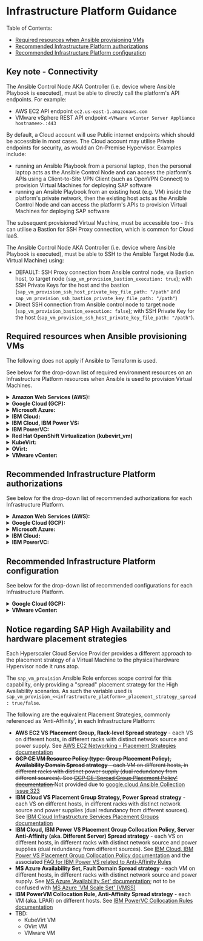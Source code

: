 # Infrastructure Platform Guidance

Table of Contents:
- [Required resources when Ansible provisioning VMs](#required-resources-when-ansible-provisioning-vms)
- [Recommended Infrastructure Platform authorizations](#recommended-infrastructure-platform-authorizations)
- [Recommended Infrastructure Platform configuration](#recommended-infrastructure-platform-configuration)

## Key note - Connectivity

The Ansible Control Node AKA Controller (i.e. device where Ansible Playbook is executed), must be able to directly call the platform's API endpoints. For example:

- AWS EC2 API endpoint `ec2.us-east-1.amazonaws.com`
- VMware vSphere REST API endpoint `<VMware vCenter Server Appliance hostnamee>.:443`

By default, a Cloud account will use Public internet endpoints which should be accessible in most cases. The Cloud account may utilise Private endpoints for security, as would an On-Premise Hypervisor. Examples include:

- running an Ansible Playbook from a personal laptop, then the personal laptop acts as the Ansible Control Node and can access the platform's APIs using a Client-to-Site VPN Client (such as OpenVPN Connect) to provision Virtual Machines for deploying SAP software
- running an Ansible Playbook from an existing host (e.g. VM) inside the platform's private network, then the existing host acts as the Ansible Control Node and can access the platform's APIs to provision Virtual Machines for deploying SAP software

The subsequent provisioned Virtual Machine, must be accessible too - this can utilise a Bastion for SSH Proxy connection, which is common for Cloud IaaS.

The Ansible Control Node AKA Controller (i.e. device where Ansible Playbook is executed), must be able to SSH to the Ansible Target Node (i.e. Virtual Machine) using:

- DEFAULT: SSH Proxy connection from Ansible control node, via Bastion host, to target node (`sap_vm_provision_bastion_execution: true`); with SSH Private Keys for the host and the bastion (`sap_vm_provision_ssh_host_private_key_file_path: "/path"` and `sap_vm_provision_ssh_bastion_private_key_file_path: "/path"`)
- Direct SSH connection from Ansible control node to target node (`sap_vm_provision_bastion_execution: false`); with SSH Private Key for the host (`sap_vm_provision_ssh_host_private_key_file_path: "/path"`).


## Required resources when Ansible provisioning VMs

The following does not apply if Ansible to Terraform is used.

See below for the drop-down list of required environment resources on an Infrastructure Platform resources when Ansible is used to provision Virtual Machines.

<details>
<summary><b>Amazon Web Services (AWS):</b></summary>

- VPC
    - VPC Access Control List (ACL)
    - VPC Subnets
    - VPC Security Groups
- Route53 (Private DNS)
- Internet Gateway (SNAT)
- EFS (NFS)
- Bastion host (AWS EC2 VS)
- Key Pair for hosts

</details>

<details>
<summary><b>Google Cloud (GCP):</b></summary>

- VPC Network
    - VPC Subnetwork
- Compute Firewall
- Compute Router
    - Cloud NAT (SNAT)
- DNS Managed Zone (Private DNS)
- Filestore (NFS) or NFS server
- Bastion host (GCP CE VM)

</details>

<details>
<summary><b>Microsoft Azure:</b></summary>

- Resource Group
- VNet
    - VNet Subnet
    - VNet Network Security Group (NSG)
- Private DNS Zone
- NAT Gateway (SNAT)
- Storage Account
    - Azure Files (aka. File Storage Share, NFS)
    - Private Endpoint Connection
- Bastion host (MS Azure VM)
- Key Pair for hosts

</details>

<details>
<summary><b>IBM Cloud:</b></summary>

- Resource Group
- VPC
    - VPC Access Control List (ACL)
    - VPC Subnets
    - VPC Security Groups
- Private DNS
- Public Gateway (SNAT)
- File Share (NFS)
- Bastion host (IBM Cloud VS)
- Key Pair for hosts

</details>

<details>
<summary><b>IBM Cloud, IBM Power VS:</b></summary>

- Resource Group
- IBM Power Workspace
    - VLAN Subnet
    - Cloud Connection (from secure enclave to IBM Cloud)
- Private DNS Zone
- Public Gateway (SNAT)
- Bastion host (IBM Cloud VS or IBM Power VS)
- Key Pair for hosts (in IBM Power Workspace)

</details>

<details>
<summary><b>IBM PowerVC:</b></summary>

- Host Group Shared Processor Pool
- Storage Template
- Network Configuration (for SEA or SR-IOV)
- VM OS Image
- Key Pair for hosts

</details>

<details>
<summary><b>Red Hat OpenShift Virtualization (kubevirt_vm)</b></summary>

- IMPORTANT: The playbook has to run with the environment variable `ANSIBLE_JINJA2_NATIVE=true` otherwise you will see an unmarshalling error when the VM is created. On Ansible Automation Platform Controller (AAPC) you have to set this in Settings --> Job Settings --> Extra Environment Variables, e.g.
```
{
  "ANSIBLE_JINJA2_NATIVE": "true",
  "HOME": "/var/lib/awx"
}
```

- Kubeconfig file, kubeadmin user and password for the cluster you want to deploy. Default behavior is to extract CA certificate and API endpoint from kubeconfig (`sap_vm_provision_kubevirt_vm_extract_kubeconfig: true`). Kubeconfig location will be read from `sap_vm_provision_kubevirt_vm_kubeconfig_path` and if that variable is not defined from environment variable `K8S_AUTH_KUBECONFIG`.

- SSH Key Pair for VMs or provide a password
  - `sap_vm_provision_ocp_guest_ssh_auth_mechanism`: Authentication mechanism to be used to connect to the guest. Possible options are:
    - `password`: Make sure to set password in `sap_vm_provision_ocp_os_user_password`.
    - `private_key`: Use the private ssh key at the location defined by `sap_vm_provision_ssh_host_private_key_file_path`.
    - `private_key_data`: use the private ssh key provided in `sap_vm_provision_ssh_host_private_key_data` and write it to the location defined in `sap_vm_provision_ssh_host_private_key_file_path`.

- Optional: Ansible Control Node host with access to OpenShift cluster. 

- Native Kubernetes with KubeVirt has not been tested.

</details>

<details>
<summary><b>KubeVirt:</b></summary>

- `TODO`

</details>

<details>
<summary><b>OVirt:</b></summary>

- `TODO`

</details>

<details>
<summary><b>VMware vCenter:</b></summary>

- Datacenter (SDDC)
    - Cluster
        - Hosts
- NSX
- Datastore
- Content Library
    - VM Template

</details>



## Recommended Infrastructure Platform authorizations

See below for the drop-down list of recommended authorizations for each Infrastructure Platform.


<details>
<summary><b>Amazon Web Services (AWS):</b></summary>

The AWS User and associated key/secret will need to be assigned, by the Cloud Account Administrator. A recommended minimum of AWS IAM user authorization is achieved with the following AWS CLI commands:
```shell
# Login
aws configure

# Create AWS IAM Policy Group
aws iam create-group --group-name 'ag-sap-automation'
aws iam attach-group-policy --group-name 'ag-sap-automation' --policy-arn arn:aws:iam::aws:policy/AmazonVPCFullAccess
aws iam attach-group-policy --group-name 'ag-sap-automation' --policy-arn arn:aws:iam::aws:policy/AmazonEC2FullAccess
aws iam attach-group-policy --group-name 'ag-sap-automation' --policy-arn arn:aws:iam::aws:policy/AmazonRoute53FullAccess
```

It is recommended to create new AWS IAM Policy with detailed actions to improve security.
```json
{
	"Version": "2012-10-17",
	"Statement": [
		{
			"Sid": "VisualEditor0",
			"Effect": "Allow",
			"Action": [
				"ec2:DescribeImages",
				"ec2:DescribeInstances",
				"ec2:DescribeTags",
				"ec2:DescribeInstanceAttribute",
				"ec2:DescribeSubnets",
				"ec2:DescribeSecurityGroups",
				"ec2:RunInstances",
				"ec2:CreateTags",
				"ec2:DescribeInstanceStatus",
				"ec2:ModifyInstanceAttribute",
				"ec2:DescribeRouteTables",
				"route53:ListHostedZones",
				"route53:ListResourceRecordSets",
				"route53:ChangeResourceRecordSets",
				"route53:GetChange",
				"ec2:DescribeVolumes",
				"ec2:CreateVolume",
				"ec2:DeleteVolume",
				"ec2:AttachVolume",
				"ec2:DetachVolume",
				"ec2:TerminateInstances",
				"ec2:CreateRoute",
				"iam:GetRole",
				"iam:CreateRole",
				"iam:ListInstanceProfilesForRole",
				"iam:CreateInstanceProfile",
				"iam:AddRoleToInstanceProfile",
				"iam:ListAttachedRolePolicies",
				"iam:ListRoleTags",
				"iam:PutRolePolicy",
				"iam:GetInstanceProfile",
				"iam:PassRole",
				"ec2:AssociateIamInstanceProfile",
				"ec2:ReplaceRoute"
			],
			"Resource": "*"
		}
	]
}
```

</details>

<details>
<summary><b>Google Cloud (GCP):</b></summary>

Google Cloud Platform places upper limit quotas for different resources and limits `'CPUS_ALL_REGIONS'` and `'SSD_TOTAL_GB'` may be too low if using a new GCP Account or a new target GCP Region. Please check `gcloud compute regions describe us-central1 --format="table(quotas:format='table(metric,limit,usage)')"` before provisioning to a GCP Region, and manually request quota increases for these limits in the target GCP Region using instructions on https://cloud.google.com/docs/quota#requesting_higher_quota (from GCP Console or contact with GCP Support Team).

The Google Cloud User credentials (Client ID and Client Secret) JSON file with associated authorizations will need to be assigned, by the Cloud Account Administrator. Thereafter, please manually open and activate various APIs for the GCP Project to avoid HTTP 403 errors during provisioning:
- Enable the Compute Engine API, using https://console.cloud.google.com/apis/api/compute.googleapis.com/overview
- Enable the Cloud DNS API, using https://console.cloud.google.com/apis/api/dns.googleapis.com/overview
- Enable the Network Connectivity API, using https://console.cloud.google.com/apis/library/networkconnectivity.googleapis.com
- Enable the Cloud Filestore API, using https://console.cloud.google.com/apis/library/file.googleapis.com
- Enable the Service Networking API (Private Services Connection to Filestore), using https://console.cloud.google.com/apis/library/servicenetworking.googleapis.com

It is recommended to create new custom IAM role with detailed actions to improve security.
- Following permissions are minimum requirement to provision SAP HA system.
```shell
compute.addresses.createInternal
compute.addresses.deleteInternal
compute.addresses.get
compute.addresses.useInternal
compute.disks.create
compute.disks.get
compute.disks.use
compute.forwardingRules.create
compute.forwardingRules.get
compute.forwardingRules.update
compute.healthChecks.create
compute.healthChecks.get
compute.healthChecks.update
compute.healthChecks.useReadOnly
compute.images.get
compute.images.list
compute.instanceGroups.create
compute.instanceGroups.get
compute.instanceGroups.update
compute.instanceGroups.use
compute.instances.attachDisk
compute.instances.create
compute.instances.get
compute.instances.list
compute.instances.setMetadata
compute.instances.setServiceAccount
compute.instances.update
compute.instances.use
compute.networks.list
compute.regionBackendServices.create
compute.regionBackendServices.get
compute.regionBackendServices.list
compute.regionBackendServices.use
compute.subnetworks.list
compute.subnetworks.use
compute.zoneOperations.get
dns.changes.create
dns.changes.get
dns.changes.list
dns.managedZones.create
dns.managedZones.get
dns.managedZones.list
dns.managedZones.update
dns.resourceRecordSets.create
dns.resourceRecordSets.get
dns.resourceRecordSets.list
dns.resourceRecordSets.update
```

</details>

<details>
<summary><b>Microsoft Azure:</b></summary>

The Azure Application Service Principal and associated Client ID and Client Secret will need to be assigned, by the Cloud Account Administrator. A recommended minimum of Azure AD Role authorizations is achieved with the following MS Azure CLI commands:

```shell
# Login
az login

# Show Tenant and Subscription ID
export AZ_SUBSCRIPTION_ID=$(az account show | jq .id --raw-output)
export AZ_TENANT_ID=$(az account show | jq .tenantId --raw-output)

# Create Azure Application, includes Client ID
export AZ_CLIENT_ID=$(az ad app create --display-name ansible-terraform | jq .appId --raw-output)

# Create Azure Service Principal, instantiation of Azure Application
export AZ_SERVICE_PRINCIPAL_ID=$(az ad sp create --id $AZ_CLIENT_ID | jq .objectId --raw-output)

# Assign default Azure AD Role with privileges for creating Azure Virtual Machines
az role assignment create --assignee "$AZ_SERVICE_PRINCIPAL_ID" \
--subscription "$AZ_SUBSCRIPTION_ID" \
--role "Virtual Machine Contributor" \
--role "Contributor"

# Reset Azure Application, to provide the Client ID and Client Secret to use the Azure Service Principal
az ad sp credential reset --name $AZ_CLIENT_ID
```

It is recommended to create new Azure custom role with detailed actions to improve security.
```json
{
    "properties": {
        "roleName": "ansible-sap-automation",
        "description": "Custom role for SAP LinuxLab ansible automation.",
        "permissions": [
            {
                "actions": [
                    "Microsoft.Authorization/roleAssignments/read",
                    "Microsoft.Authorization/roleAssignments/write",
                    "Microsoft.Authorization/roleDefinitions/read",
                    "Microsoft.Authorization/roleDefinitions/write",
                    "Microsoft.Compute/disks/read",
                    "Microsoft.Compute/disks/write",
                    "Microsoft.Compute/sshPublicKeys/read",
                    "Microsoft.Compute/sshPublicKeys/write",
                    "Microsoft.Compute/virtualMachines/instanceView/read",
                    "Microsoft.Compute/virtualMachines/read",
                    "Microsoft.Compute/virtualMachines/write",
                    "Microsoft.Network/loadBalancers/backendAddressPools/join/action",
                    "Microsoft.Network/loadBalancers/read",
                    "Microsoft.Network/loadBalancers/write",
                    "Microsoft.Network/networkInterfaces/join/action",
                    "Microsoft.Network/networkInterfaces/read",
                    "Microsoft.Network/networkInterfaces/write",
                    "Microsoft.Network/networkSecurityGroups/read",
                    "Microsoft.Network/privateDnsZones/A/read",
                    "Microsoft.Network/privateDnsZones/A/write",
                    "Microsoft.Network/privateDnsZones/read",
                    "Microsoft.Network/privateDnsZones/virtualNetworkLinks/read",
                    "Microsoft.Network/virtualNetworks/privateDnsZoneLinks/read",
                    "Microsoft.Network/virtualNetworks/subnets/join/action",
                    "Microsoft.Network/virtualNetworks/subnets/read",
                    "Microsoft.Resources/subscriptions/resourceGroups/read",
                ],
                "notActions": [],
                "dataActions": [],
                "notDataActions": []
            }
        ]
    }
}
```

Note: MS Azure VMs provisioned will contain Hyper-V Hypervisor virtual interfaces using eth* on the OS, and when Accelerated Networking (AccelNet) is enabled for the MS Azure VM then the Mellanox SmartNIC/DPU SR-IOV Virtual Function (VF) may use enP* on the OS. For further information, see [MS Azure - How Accelerated Networking works](https://learn.microsoft.com/en-us/azure/virtual-network/accelerated-networking-how-it-works). During High Availability executions, failures may occur and may require additional variable 'sap_ha_pacemaker_cluster_vip_client_interface' to be defined.

</details>

<details>
<summary><b>IBM Cloud:</b></summary>

The IBM Cloud Account User (or Service ID) and associated API Key will need to be assigned, by the Cloud Account Administrator. A recommended minimum of IBM Cloud IAM user authorization is achieved with the following IBM Cloud CLI commands:

```shell
# Login (see alternatives for user/password and SSO using ibmcloud login --help)
ibmcloud login --apikey=

# Create IBM Cloud IAM Access Group
ibmcloud iam access-group-create 'ag-sap-automation'
ibmcloud iam access-group-policy-create 'ag-sap-automation' --roles Editor --service-name=is
ibmcloud iam access-group-policy-create 'ag-sap-automation' --roles Editor,Manager --service-name=transit
ibmcloud iam access-group-policy-create 'ag-sap-automation' --roles Editor,Manager --service-name=dns-svcs

# Access to create an IBM Cloud Resource Group (Ansible to Terraform)
ibmcloud iam access-group-policy-create 'ag-sap-automation' --roles Administrator --resource-type=resource-group

# Assign to a specified Account User or Service ID
ibmcloud iam access-group-user-add 'ag-sap-automation' <<<IBMid>>>
ibmcloud iam access-group-service-id-add 'ag-sap-automation' <<<SERVICE_ID_UUID>>>
```

Alternatively, use the IBM Cloud web console:
- Open cloud.ibm.com - click Manage on navbar, click Access IAM, then on left nav menu click Access Groups
- Create an Access Group, with the following policies:
  - IAM Services > VPC Infrastructure Services > click All resources as scope + Platform Access as Editor
  - IAM Services > DNS Services > click All resources as scope + Platform Access as Editor + Service access as Manager
  - IAM Services > Transit Gateway > click All resources as scope + Platform Access as Editor + Service access as Manager
  - `[OPTIONAL]` IAM Services > All Identity and Access enabled services > click All resources as scope + Platform Access as Viewer + Resource group access as Administrator
  - `[OPTIONAL]` Account Management > Identity and Access Management > click Platform access as Editor
  - `[OPTIONAL]` Account Management > IAM Access Groups Service > click All resources as scope + Platform Access as Editor

</details>

<details>
<summary><b>IBM PowerVC:</b></summary>

The recommended [IBM PowerVC Security Role](https://www.ibm.com/docs/en/powervc/latest?topic=security-managing-roles) is 'Administrator assistant' (admin_assist), because the 'Virtual machine manager' (vm_manager) role is not able to create IBM PowerVM Compute Template (required for setting OpenStack extra_specs specific to the IBM PowerVM hypervisor infrastructure platform, such as Processing Units). Note that the 'Administrator assistant' does not have the privilege to delete Virtual Machines.

</details>


## Recommended Infrastructure Platform configuration

See below for the drop-down list of recommended configurations for each Infrastructure Platform.

<details>
<summary><b>Google Cloud (GCP):</b></summary>

Using Cloud NAT to allow outbound communication can result in registration issues on SLES images.
Please follow troubleshooting guide at [Troubleshooting SLES pay-as-you-go registration](https://cloud.google.com/compute/docs/troubleshooting/troubleshooting-suse-registration)

These issues were detected when using SLES PAYG (Pay As You Go) images
Issues were resolved by following [Troubleshooting SLES pay-as-you-go registration - Registration failed](https://cloud.google.com/compute/docs/troubleshooting/troubleshooting-suse-registration#registration_failed)
```
Cloud NAT parameter "minimum ports per VM instance" has to be increased to higher than 160 (Recommended higher).
```


</details>

<details>
<summary><b>VMware vCenter:</b></summary>

The VM Template must be prepared with cloud-init. This process is subjective to VMware, cloud-init and Guest OS (RHEL / SLES) versions; success will vary. This requires:

- Edit the default cloud-init configuration file, found at `/etc/cloud/cloud.cfg`. It must contain the data source for VMware (and not OVF), and force use of cloud-init metadata and userdata files. Note: appending key `network: {config: disabled}` may cause network `v1` to be incorrectly used instead of network [`v2`](https://cloudinit.readthedocs.io/en/latest/reference/network-config-format-v2.html) in the cloud-init metadata YAML to follow.
  ```yaml
  # Enable VMware VM Guest OS Customization with cloud-init (set to true for traditional customization)
  disable_vmware_customization: false

  # Use allow raw data to directly use the cloud-init metadata and user data files provided by the VMware VM Customization Specification
  # Wait 120 seconds for VMware VM Customization file to be available
  datasource:
    VMware:
      allow_raw_data: true
      vmware_cust_file_max_wait: 60
  ```
- Update `cloud-init` and `open-vm-tools` OS Package
- Enable DHCP on the OS Network Interface (e.g. eth0, ens192 etc.)
- Prior to VM shutdown and marking as a VMware VM Template, run commands:
    - `vmware-toolbox-cmd config set deployPkg enable-custom-scripts true`
    - `vmware-toolbox-cmd config set deployPkg wait-cloudinit-timeout 60`
    - `sudo cloud-init clean --seed --logs` to remove cloud-init logs, remove cloud-init seed directory /var/lib/cloud/seed.
        - If using cloud-init versions prior to 22.3.0 then do not use `--machine-id` parameter.
        - Reportedly, the `--machine-id` parameter which removes `/etc/machine-id` may on first reboot cause the OS Network Interfaces to be `DOWN` which causes the DHCP Request to silently error.
- Once VM is shutdown, then run 'Clone > Clone as Template to Library'
- After provisioning the VM Template via Ansible, debug by checking:
    - `/var/log/vmware-imc/toolsDeployPkg.log`
    - `/var/log/cloud-init-output.log`
    - `/var/log/cloud-init.log`
    - `/var/lib/cloud/instance/user-data.txt`
    - `/var/lib/cloud/instance/cloud-config.txt`
    - `/var/run/cloud-init/instance-data.json`
    - `/var/run/cloud-init/status.json`
- See documentation for further information:
    - [VMware KB 59557 - How to switch vSphere Guest OS Customization engine for Linux virtual machine](https://kb.vmware.com/s/article/59557)
    - [VMware KB 90331 - How does vSphere Guest OS Customization work with cloud-init to customize a Linux VM](https://kb.vmware.com/s/article/90331)
    - [VMware KB 91809 - VMware guest customization key cloud-init changes](https://kb.vmware.com/s/article/91809)
    - [VMware KB 74880 - Setting the customization script for virtual machines in vSphere 7.x and 8.x](https://kb.vmware.com/s/article/74880)
    - [vSphere Web Services SDK Programming Guide - Guest Customization Using cloud-init](https://developer.vmware.com/docs/18555/GUID-75E27FA9-2E40-4CBF-BF3D-22DCFC8F11F7.html)
    - [cloud-init documentation - Reference - Datasources - VMware](https://cloudinit.readthedocs.io/en/latest/reference/datasources/vmware.html)


When VMware vCenter and vSphere clusters with VMware NSX virtualized network overlays using Segments (e.g. 192.168.0.0/16) connected to Tier-0/Tier-1 Gateways (which are bound to the backbone network subnet, e.g. 10.0.0.0/8), it is recommended to:
- Use DHCP Server and attach to Subnet for the target VM. For example, create DHCP Server (e.g. NSX > Networking > Networking Profiles > DHCP Profile), set DHCP in the Gateway (e.g. NSX > Networking > Gateway > Edit > DHCP Config), then set for the Subnet (e.g. NSX > Networking > Segment > <<selected subnet>> > Set DHCP Config) which the VMware VM Template is attached to; this allows subsequent cloned VMs to obtain an IPv4 Address
- Use DNAT configuration for any VMware NSX Segments (e.g. NSX-T Policy NAT Rule)
- For outbound internet connectivity, use SNAT configuration (e.g. rule added on NSX Gateway) set for the Subnet which the VMware VM Template is attached to. Alternatively, use a Web Forward Proxy.

N.B. When VMware vCenter and vSphere clusters with direct network subnet IP allocations to the VMXNet network adapter (no VMware NSX network overlays), the above actions may not be required.

</details>


## Notice regarding SAP High Availability and hardware placement strategies

Each Hyperscaler Cloud Service Provider provides a different approach to the placement strategy of a Virtual Machine to the physical/hardware Hypervisor node it runs atop.

The `sap_vm_provision` Ansible Role enforces scope control for this capability, only providing a "spread" placement strategy for the High Availability scenarios. As such the variable used is `sap_vm_provision_<<infrastructure_platform>>_placement_strategy_spread: true/false`.

The following are the equivalent Placement Strategies, commonly referenced as 'Anti-Affinity', in each Infrastructure Platform:

- **AWS EC2 VS Placement Group, Rack-level Spread strategy** - each VS on different hosts, in different racks with distinct network source and power supply. See [AWS EC2 Networking - Placement Strategies documentation](https://docs.aws.amazon.com/AWSEC2/latest/UserGuide/placement-strategies.html#placement-groups-spread)
- <s> **GCP CE VM Resource Policy (type: Group Placement Policy), Availability Domain Spread strategy** - each VM on different hosts, in different racks with distinct power supply (dual redundancy from different sources). See [GCP CE 'Spread Group Placement Policy' documentation](https://cloud.google.com/compute/docs/instances/use-spread-placement-policies#create-spread-policy) </s> Not provided due to [google.cloud Ansible Collection issue 323](https://github.com/ansible-collections/google.cloud/issues/323)
- **IBM Cloud VS Placement Group Strategy, Power Spread strategy** - each VS on different hosts, in different racks with distinct network source and power supplies (dual redundancy from different sources). See [IBM Cloud Infrastructure Services Placement Groups documentation](https://cloud.ibm.com/docs/vpc?topic=vpc-about-placement-groups-for-vpc)
- **IBM Cloud, IBM Power VS Placement Group Collocation Policy, Server Anti-Affinity (aka. Different Server) Spread strategy** - each VS on different hosts, in different racks with distinct network source and power supplies (dual redundancy from different sources). See [IBM Cloud, IBM Power VS Placement Group Collocation Policy documentation](https://cloud.ibm.com/docs/power-iaas?topic=power-iaas-managing-placement-groups) and the associated [FAQ for IBM Power VS related to Anti-Affinity Rules](https://cloud.ibm.com/docs/power-iaas?topic=power-iaas-powervs-faqs#affinity)
- **MS Azure Availability Set, Fault Domain Spread strategy** - each VM on different hosts, in different racks with distinct network source and power supply. See [MS Azure 'Availability Set' documentation](https://learn.microsoft.com/en-us/azure/virtual-machines/availability-set-overview); not to be confused with [MS Azure 'VM Scale Set' (VMSS)](https://learn.microsoft.com/en-us/azure/virtual-machine-scale-sets/virtual-machine-scale-sets-manage-fault-domains)
- **IBM PowerVM Collocation Rule, Anti-Affinity Spread strategy** - each VM (aka. LPAR) on different hosts. See [IBM PowerVC Collocation Rules documentation](www.ibm.com/docs/en/powervc/latest?topic=powervc-collocation-rules)
- TBD:
    - KubeVirt VM
    - OVirt VM
    - VMware VM
